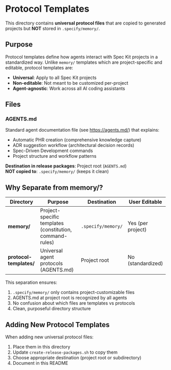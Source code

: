 # Protocol Templates

This directory contains **universal protocol files** that are copied to generated projects but **NOT** stored in `.specify/memory/`.

## Purpose

Protocol templates define how agents interact with Spec Kit projects in a standardized way. Unlike `memory/` templates which are project-specific and editable, protocol templates are:

- **Universal**: Apply to all Spec Kit projects
- **Non-editable**: Not meant to be customized per-project
- **Agent-agnostic**: Work across all AI coding assistants

## Files

### AGENTS.md

Standard agent documentation file (see https://agents.md/) that explains:

- Automatic PHR creation (comprehensive knowledge capture)
- ADR suggestion workflow (architectural decision records)
- Spec-Driven Development commands
- Project structure and workflow patterns

**Destination in release packages**: Project root (`AGENTS.md`)  
**NOT copied to**: `.specify/memory/` (keeps it clean)

## Why Separate from memory/?

| Directory               | Purpose                                                  | Destination        | User Editable     |
| ----------------------- | -------------------------------------------------------- | ------------------ | ----------------- |
| **memory/**             | Project-specific templates (constitution, command-rules) | `.specify/memory/` | Yes (per project) |
| **protocol-templates/** | Universal agent protocols (AGENTS.md)                    | Project root       | No (standardized) |

This separation ensures:

1. `.specify/memory/` only contains project-customizable files
2. AGENTS.md at project root is recognized by all agents
3. No confusion about which files are templates vs protocols
4. Clean, purposeful directory structure

## Adding New Protocol Templates

When adding new universal protocol files:

1. Place them in this directory
2. Update `create-release-packages.sh` to copy them
3. Choose appropriate destination (project root or subdirectory)
4. Document in this README
